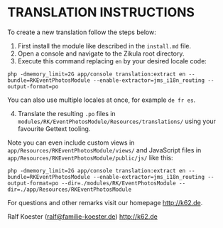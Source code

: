 # TRANSLATION INSTRUCTIONS

To create a new translation follow the steps below:

1. First install the module like described in the `install.md` file.
2. Open a console and navigate to the Zikula root directory.
3. Execute this command replacing `en` by your desired locale code:

`php -dmemory_limit=2G app/console translation:extract en --bundle=RKEventPhotosModule --enable-extractor=jms_i18n_routing --output-format=po`

You can also use multiple locales at once, for example `de fr es`.

4. Translate the resulting `.po` files in `modules/RK/EventPhotosModule/Resources/translations/` using your favourite Gettext tooling.

Note you can even include custom views in `app/Resources/RKEventPhotosModule/views/` and JavaScript files in `app/Resources/RKEventPhotosModule/public/js/` like this:

`php -dmemory_limit=2G app/console translation:extract en --bundle=RKEventPhotosModule --enable-extractor=jms_i18n_routing --output-format=po --dir=./modules/RK/EventPhotosModule --dir=./app/Resources/RKEventPhotosModule`

For questions and other remarks visit our homepage http://k62.de.

Ralf Koester (ralf@familie-koester.de)
http://k62.de

